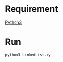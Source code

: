 # Requirement

[Python3](https://www.python.org/download/releases/3.0/) 

# Run

```bash
python3 LinkedList.py
```

